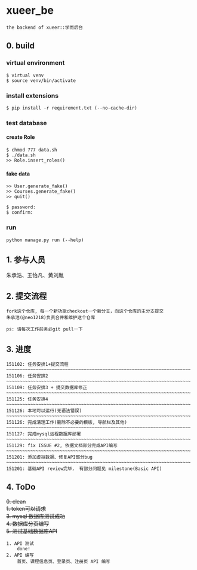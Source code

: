 # xueer_be

    the backend of xueer::学而后台
  
## 0. build
### virtual environment

    $ virtual venv
    $ source venv/bin/activate
    
### install extensions

    $ pip install -r requirement.txt (--no-cache-dir)
    
### test database
#### create Role

    $ chmod 777 data.sh
    $ ./data.sh
    >> Role.insert_roles()

#### fake data

    >> User.generate_fake()
    >> Courses.generate_fake()
    >> quit()

    $ password:
    $ confirm:

### run

    python manage.py run (--help)


## 1. 参与人员

  朱承浩、王怡凡、黄刘胤

## 2. 提交流程

	fork这个仓库, 每一个新功能checkout一个新分支，向这个仓库的主分支提交
	朱承浩(@neo1218)负责合并和维护这个仓库

	ps: 请每次工作前务必git pull一下

## 3. 进度

	151102: 任务安排1+提交流程
	~~~~~~~~~~~~~~~~~~~~~~~~~~~~~~~~~~~~~~~~~~~~~~~~~~~~~~~~~~~~~~~~~~~~~
	151106: 任务安排2
	~~~~~~~~~~~~~~~~~~~~~~~~~~~~~~~~~~~~~~~~~~~~~~~~~~~~~~~~~~~~~~~~~~~~~
	151109: 任务安排3 + 提交数据库修正
	~~~~~~~~~~~~~~~~~~~~~~~~~~~~~~~~~~~~~~~~~~~~~~~~~~~~~~~~~~~~~~~~~~~~~
	151125: 任务安排4
	~~~~~~~~~~~~~~~~~~~~~~~~~~~~~~~~~~~~~~~~~~~~~~~~~~~~~~~~~~~~~~~~~~~~~
	151126: 本地可以运行(无语法错误)
	~~~~~~~~~~~~~~~~~~~~~~~~~~~~~~~~~~~~~~~~~~~~~~~~~~~~~~~~~~~~~~~~~~~~~
	151126: 完成清理工作(删除不必要的模版, 导航栏及其他)
	~~~~~~~~~~~~~~~~~~~~~~~~~~~~~~~~~~~~~~~~~~~~~~~~~~~~~~~~~~~~~~~~~~~~~
	151127: 完成mysql远程数据库部署
	~~~~~~~~~~~~~~~~~~~~~~~~~~~~~~~~~~~~~~~~~~~~~~~~~~~~~~~~~~~~~~~~~~~~~
	151129: fix ISSUE #2, 依据文档部分完成API编写
	~~~~~~~~~~~~~~~~~~~~~~~~~~~~~~~~~~~~~~~~~~~~~~~~~~~~~~~~~~~~~~~~~~~~~
    151201: 添加虚拟数据、修复API部分bug
	~~~~~~~~~~~~~~~~~~~~~~~~~~~~~~~~~~~~~~~~~~~~~~~~~~~~~~~~~~~~~~~~~~~~~
	151201: 基础API review完毕， 有部分问题见 milestone(Basic API)
	
	
## 4. ToDo
~~0. clean~~ <br/>
~~1. token可以请求~~ <br/>
~~3. mysql 数据库测试成功~~ <br/>
~~4. 数据库分页编写~~ <br/>
~~5. 测试基础数据库API~~ <br/>

    1. API 测试
        done!
    2. API 编写
        首页、课程信息页、登录页、注册页 API 编写

